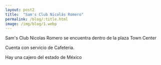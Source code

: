 ```yaml
---
layout: post2
title:  "Sam's Club Nicolás Romero"
permalink: /blog/:title.html
image: /img/blog/1.webp
---
```


Sam's Club Nicolas Romero se encuentra dentro de la plaza Town Center

Cuenta con servicio de Cafeteria.

Hay una cajero del estado de México